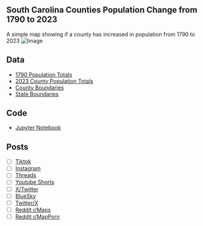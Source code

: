 ## South Carolina Counties Population Change from 1790 to 2023
A simple map showing if a county has increased in population from 1790 to 2023
![Image](https://drive.google.com/uc?export=view&id=)

## Data
* [1790 Population Totals](https://github.com/lmullen/slavery-map/tree/master)
* [2023 County Population Totals](https://www2.census.gov/programs-surveys/popest/datasets/2020-2023/counties/totals/)
* [County Boundaries](https://www.census.gov/geographies/mapping-files/time-series/geo/carto-boundary-file.html)
* [State Boundaries](https://www.census.gov/geographies/mapping-files/time-series/geo/carto-boundary-file.html)

## Code
* [Jupyter Notebook](FormatData.ipynb)

## Posts
- [ ] [Tiktok]()
- [ ] [Instagram]()
- [ ] [Threads]()
- [ ] [Youtube Shorts]()
- [ ] [X/Twitter]()
- [ ] [BlueSky]()
- [ ] [Twitter/X]()
- [ ] [Reddit r/Maps]()
- [ ] [Reddit r/MapPorn]()
